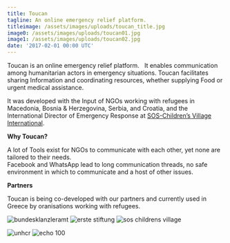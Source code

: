 ```yaml
---
title: Toucan
tagline: An online emergency relief platform.
titleimage: /assets/images/uploads/toucan_title.jpg
image0: /assets/images/uploads/toucan01.jpg
image1: /assets/images/uploads/toucan02.jpg
date: '2017-02-01 00:00 UTC'
---
```


Toucan is an online emergency relief platform.  
It enables communication among humanitarian actors in emergency situations.
Toucan facilitates sharing Information and coordinating resources, whether supplying Food or urgent medical assistance.

It was developed with the Input of NGOs working with refugees in Macedonia, Bosnia & Herzegovina, Serbia, and Croatia, 
and the International Director of Emergency Response at
[SOS-Children’s Village International](http://www.sos-childrensvillages.org/publications/news/sos-children-s-villages-and-erste-group-crowd-sour).

**Why Toucan?**

A lot of Tools exist for NGOs to communicate with each other, yet none are tailored to their needs.  
Facebook and WhatsApp lead to long communication threads, no safe environment in which to communicate and a host of other issues.

**Partners**

Toucan is being co-developed with our partners and currently used in Greece by oranisations working with refugees.

![bundesklanzleramt](/assets/images/uploads/bka.png)
![erste stiftung](/assets/images/uploads/erste_stiftung.png)
![sos childrens village](/assets/images/uploads/sos.png)

![unhcr](/assets/images/uploads/unhcr.svg)
![echo 100](/assets/images/uploads/echo100.png)